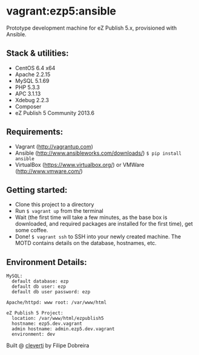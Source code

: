 # vagrant:ezp5:ansible

Prototype development machine for eZ Publish 5.x, provisioned with Ansible.

## Stack & utilities:

- CentOS 6.4 x64
- Apache 2.2.15
- MySQL 5.1.69
- PHP 5.3.3
- APC 3.1.13
- Xdebug 2.2.3
- Composer
- eZ Publish 5 Community 2013.6

## Requirements:

- Vagrant (http://vagrantup.com)
- Ansible (http://www.ansibleworks.com/downloads/) `$ pip install ansible`
- VirtualBox (https://www.virtualbox.org/) or VMWare (http://www.vmware.com/)

## Getting started:

- Clone this project to a directory
- Run `$ vagrant up` from the terminal
- Wait (the first time will take a few minutes, as the base box is downloaded, and required packages are installed for the first time), get some coffee.
- Done! `$ vagrant ssh` to SSH into your newly created machine. The MOTD contains details on the database, hostnames, etc.

## Environment Details:

```
MySQL:
  default database: ezp
  default db user: ezp
  default db user password: ezp

Apache/httpd: www root: /var/www/html

eZ Publish 5 Project:
  location: /var/www/html/ezpublish5
  hostname: ezp5.dev.vagrant
  admin hostname: admin.ezp5.dev.vagrant
  environment: dev
```

Built @ [cleverti](http://www.cleverti.com) by Filipe Dobreira